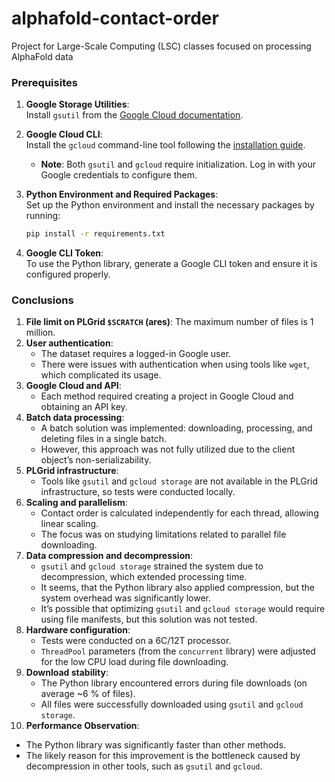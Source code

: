 # alphafold-contact-order

Project for Large-Scale Computing (LSC) classes focused on processing AlphaFold data

### Prerequisites

1. **Google Storage Utilities**:  
   Install `gsutil` from the [Google Cloud documentation](https://cloud.google.com/storage/docs/gsutil_install).

2. **Google Cloud CLI**:  
   Install the `gcloud` command-line tool following the [installation guide](https://cloud.google.com/sdk/docs/install).  
   - **Note**: Both `gsutil` and `gcloud` require initialization. Log in with your Google credentials to configure them.

3. **Python Environment and Required Packages**:  
   Set up the Python environment and install the necessary packages by running:  
   ```bash
   pip install -r requirements.txt
   ```

4. **Google CLI Token**:  
   To use the Python library, generate a Google CLI token and ensure it is configured properly.


### Conclusions

1. **File limit on PLGrid `$SCRATCH` (ares)**: The maximum number of files is 1 million.  
2. **User authentication**:  
   - The dataset requires a logged-in Google user.  
   - There were issues with authentication when using tools like `wget`, which complicated its usage.  
3. **Google Cloud and API**:  
   - Each method required creating a project in Google Cloud and obtaining an API key.  
4. **Batch data processing**:  
   - A batch solution was implemented: downloading, processing, and deleting files in a single batch. 
   - However, this approach was not fully utilized due to the client object’s non-serializability.
5. **PLGrid infrastructure**:  
   - Tools like `gsutil` and `gcloud storage` are not available in the PLGrid infrastructure, so tests were conducted locally.  
6. **Scaling and parallelism**:  
   - Contact order is calculated independently for each thread, allowing linear scaling.  
   - The focus was on studying limitations related to parallel file downloading.  
7. **Data compression and decompression**:  
   - `gsutil` and `gcloud storage` strained the system due to decompression, which extended processing time.  
   - It seems, that the Python library also applied compression, but the system overhead was significantly lower.  
   - It’s possible that optimizing `gsutil` and `gcloud storage` would require using file manifests, but this solution was not tested.  
8. **Hardware configuration**:  
   - Tests were conducted on a 6C/12T processor.  
   - `ThreadPool` parameters (from the `concurrent` library) were adjusted for the low CPU load during file downloading.  
9. **Download stability**:  
   - The Python library encountered errors during file downloads (on average ~6 % of files).  
   - All files were successfully downloaded using `gsutil` and `gcloud storage`.
10. **Performance Observation**:  
   - The Python library was significantly faster than other methods.  
   - The likely reason for this improvement is the bottleneck caused by decompression in other tools, such as `gsutil` and `gcloud`.